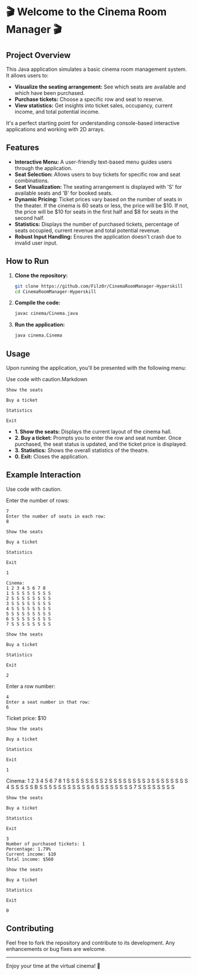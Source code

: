 
# 🎬 Welcome to the Cinema Room Manager 🎬

## Project Overview

This Java application simulates a basic cinema room management system. It allows users to:

*   **Visualize the seating arrangement:** See which seats are available and which have been purchased.
*   **Purchase tickets:** Choose a specific row and seat to reserve.
*   **View statistics:** Get insights into ticket sales, occupancy, current income, and total potential income.

It's a perfect starting point for understanding console-based interactive applications and working with 2D arrays.

## Features

*   **Interactive Menu:** A user-friendly text-based menu guides users through the application.
*   **Seat Selection:** Allows users to buy tickets for specific row and seat combinations.
*   **Seat Visualization:** The seating arrangement is displayed with 'S' for available seats and 'B' for booked seats.
*   **Dynamic Pricing:** Ticket prices vary based on the number of seats in the theater. If the cinema is 60 seats or less, the price will be $10. If not, the price will be $10 for seats in the first half and $8 for seats in the second half.
*   **Statistics:** Displays the number of purchased tickets, percentage of seats occupied, current revenue and total potential revenue.
*   **Robust Input Handling:** Ensures the application doesn't crash due to invalid user input.

## How to Run

1.  **Clone the repository:**
    ```bash
    git clone https://github.com/Filz0r/CinemaRoomManager-Hyperskill
    cd CinemaRoomManager-Hyperskill
    ```
2.  **Compile the code:**
    ```bash
    javac cinema/Cinema.java
    ```
3.  **Run the application:**
    ```bash
    java cinema.Cinema
    ```

## Usage

Upon running the application, you'll be presented with the following menu:



Use code with caution.Markdown

    Show the seats

    Buy a ticket

    Statistics

    Exit


*   **1. Show the seats:** Displays the current layout of the cinema hall.
*   **2. Buy a ticket:** Prompts you to enter the row and seat number. Once purchased, the seat status is updated, and the ticket price is displayed.
*   **3. Statistics:** Shows the overall statistics of the theatre.
*   **0. Exit:** Closes the application.

## Example Interaction



Use code with caution.

Enter the number of rows:

    7
    Enter the number of seats in each row:
    8

    Show the seats

    Buy a ticket

    Statistics

    Exit

    1

    Cinema:
    1 2 3 4 5 6 7 8
    1 S S S S S S S S
    2 S S S S S S S S
    3 S S S S S S S S
    4 S S S S S S S S
    5 S S S S S S S S
    6 S S S S S S S S
    7 S S S S S S S S

    Show the seats

    Buy a ticket

    Statistics

    Exit

    2

Enter a row number:

    4
    Enter a seat number in that row:
    6

Ticket price: $10

    Show the seats

    Buy a ticket

    Statistics

    Exit

    1

Cinema:
1 2 3 4 5 6 7 8
1 S S S S S S S S
2 S S S S S S S S
3 S S S S S S S S
4 S S S S S B S S
5 S S S S S S S S
6 S S S S S S S S
7 S S S S S S S S

    Show the seats

    Buy a ticket

    Statistics

    Exit

    3
    Number of purchased tickets: 1
    Percentage: 1.79%
    Current income: $10
    Total income: $560

    Show the seats

    Buy a ticket

    Statistics

    Exit

    0

## Contributing

Feel free to fork the repository and contribute to its development. Any enhancements or bug fixes are welcome.

---

Enjoy your time at the virtual cinema! 🍿
